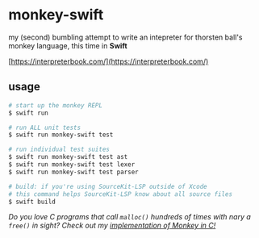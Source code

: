 # monkey-swift

my (second) bumbling attempt to write an intepreter for thorsten ball's monkey language,
this time in **Swift**

[https://interpreterbook.com/](https://interpreterbook.com/)

## usage

```bash
# start up the monkey REPL
$ swift run

# run ALL unit tests
$ swift run monkey-swift test

# run individual test suites
$ swift run monkey-swift test ast
$ swift run monkey-swift test lexer
$ swift run monkey-swift test parser

# build: if you're using SourceKit-LSP outside of Xcode
# this command helps SourceKit-LSP know about all source files
$ swift build
```

_Do you love C programs that call `malloc()` hundreds of times with nary a `free()` in
sight? Check out my
[implementation of Monkey in C!](https://github.com/jaredh159/monkey-c)_
